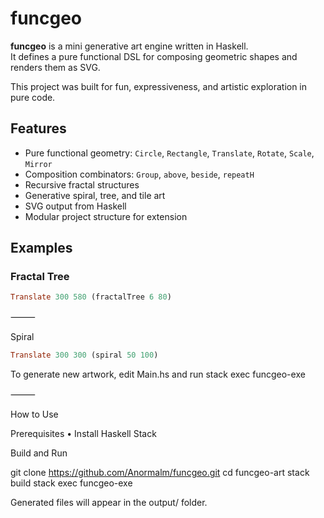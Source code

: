 # funcgeo

**funcgeo** is a mini generative art engine written in Haskell.  
It defines a pure functional DSL for composing geometric shapes and renders them as SVG.

This project was built for fun, expressiveness, and artistic exploration in pure code.


## Features

- Pure functional geometry: `Circle`, `Rectangle`, `Translate`, `Rotate`, `Scale`, `Mirror`
- Composition combinators: `Group`, `above`, `beside`, `repeatH`
- Recursive fractal structures
- Generative spiral, tree, and tile art
- SVG output from Haskell
- Modular project structure for extension



## Examples

### Fractal Tree

```haskell
Translate 300 580 (fractalTree 6 80)
```

⸻

Spiral
```haskell
Translate 300 300 (spiral 50 100)
```
To generate new artwork, edit Main.hs and run stack exec funcgeo-exe

⸻

How to Use

Prerequisites
	•	Install Haskell Stack

Build and Run

git clone https://github.com/Anormalm/funcgeo.git
cd funcgeo-art
stack build
stack exec funcgeo-exe

Generated files will appear in the output/ folder.

